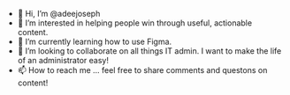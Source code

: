 - 👋 Hi, I’m @adeejoseph
- 👀 I’m interested in helping people win through useful, actionable content.
- 🌱 I’m currently learning how to use Figma.
- 💞️ I’m looking to collaborate on all things IT admin. I want to make the life of an administrator easy!
- 📫 How to reach me ... feel free to share comments and questons on content!
